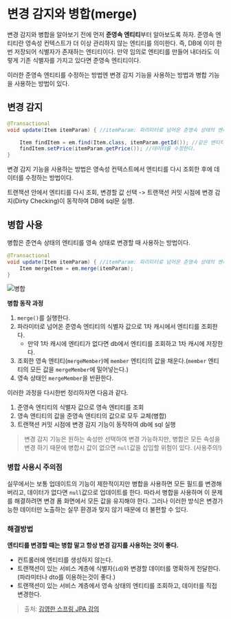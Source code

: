# 변경 감지와 병합(merge)

변경 감지와 병합을 알아보기 전에 먼저 **준영속 엔티티**부터 알아보도록 하자. 준영속 엔티티란 영속성 컨텍스트가 더 이상 관리하지 않는 엔티티를 의미한다.
즉, DB에 이미 한번 저장되어 식별자가 존재하는 엔티티이다. 만약 임의로 엔티티를 만들어 내더라도 이렇게 기존 식별자를 가지고 있다면 준영속 엔티티이다.

이러한 준영속 엔티티를 수정하는 방법엔 변경 감지 기능을 사용하는 방법과 병합 기능을 사용하는 방법이 있다. 

## 변경 감지
```java
@Transactional
void update(Item itemParam) { //itemParam: 파리미터로 넘어온 준영속 상태의 엔티티

    Item findItem = em.find(Item.class, itemParam.getId()); //같은 엔티티를 조회한다.
    findItem.setPrice(itemParam.getPrice()); //데이터를 수정한다.
}
```

변경 감지 기능을 사용하는 방법은 영속성 컨텍스트에서 엔티티를 다시 조회한 후에 데이터를 수정하는 방법이다.

트랜잭션 안에서 엔티티를 다시 조회, 변경할 값 선택 -> 트랜잭션 커밋 시점에 변경 감지(Dirty Checking)이 동작하여 DB에 sql문 실행.

## 병합 사용

병합은 준연속 상태의 엔티티를 영속 상태로 변경할 때 사용하는 방법이다.
```java
@Transactional
void update(Item itemParam) { //itemParam: 파리미터로 넘어온 준영속 상태의 엔티티
    Item mergeItem = em.merge(itemParam);
}
```

![병합](/assets/images/posts_img/병합.png)

**병합 동작 과정**
1. `merge()`를 실행한다.
2. 파라미터로 넘어온 준영속 엔티티의 식별자 값으로 1차 캐시에서 엔티티를 조회한다.
    - 만약 1차 캐시에 엔티티가 없다면 db에서 엔티티를 조회하고 1차 캐시에 저장한다.
3. 조회한 영속 엔티티(`mergeMember`)에 `member` 엔티티의 값을 채운다.(`member` 엔티티의 모든 값을 `mergeMember`에 밀어넣는다.)
4. 영속 상태인 `mergeMember`을 반환한다.

이러한 과정을 다시한번 정리하자면 다음과 같다.
1. 준영속 엔티티의 식별자 값으로 영속 엔티티를 조회
2. 영속 엔티티의 값을 준영속 엔티티의 값으로 모두 교체(병합)
3. 트랜잭션 커밋 시점에 변경 감지 기능이 동작하여 db에 sql 실행

> 변경 감지 기능은 원하는 속성만 선택하여 변경 가능하지만, 병합은 모든 속성을 변경 하기 때문에 병합시 값이 없으면 `null`값을 삽입할 위험이 있다. (사용주의!)

### 병합 사용시 주의점

실무에서는 보통 업데이트의 기능이 제한적이지만 병합을 사용하면 모든 필드를 변경해버리고, 데이터가 없다면 `null`값으로 업데이트를 한다. 따라서 병합을 사용하며 이 문제를 해결하려면 변경 폼 화면에서 모든 값을 유지해야 한다. 그러나 이러한 방식은 변경가능한 데이터만 노출하는 실무 환경과 맞지 않기 때문에 더 불편할 수 있다.

### 해결방법

**엔티티를 변경할 때는 병합 말고 항상 변경 감지를 사용하는 것이 좋다.**

- 컨트롤러에 엔티티를 생성하지 않는다.
- 트랜잭션이 있는 서비스 계층에 식별자(`id`)와 변경할 데이터를 명확하게 전달한다.(파라미터나 dto를 이용하는것이 좋다.)
- 트랜잭션이 있는 서비스 계층에서 영속 상태의 엔티티를 조회하고, 데이터를 직접 변경한다.

> 출처: [김영한 스프링 JPA 강의](https://www.inflearn.com/course/%EC%8A%A4%ED%94%84%EB%A7%81%EB%B6%80%ED%8A%B8-JPA-%ED%99%9C%EC%9A%A9-1)
